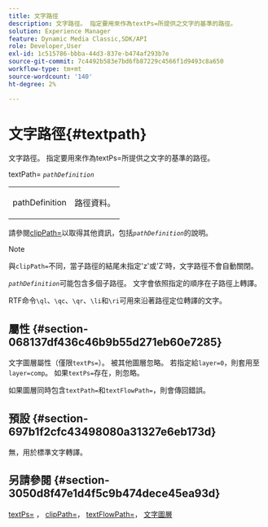 ```yaml
---
title: 文字路徑
description: 文字路徑。 指定要用來作為textPs=所提供之文字的基準的路徑。
solution: Experience Manager
feature: Dynamic Media Classic,SDK/API
role: Developer,User
exl-id: 1c515786-bbba-44d3-837e-b474af293b7e
source-git-commit: 7c4492b583e7bd6fb87229c4566f1d9493c8a650
workflow-type: tm+mt
source-wordcount: '140'
ht-degree: 2%

---
```


# 文字路徑{#textpath}

文字路徑。 指定要用來作為textPs=所提供之文字的基準的路徑。

textPath= *`pathDefinition`*

<table id="simpletable_74F549E8625B483A9B334B24A7EB6D22"> 
 <tr class="strow"> 
  <td class="stentry"> <p><span class="varname"> pathDefinition</span> </p> </td> 
  <td class="stentry"> <p>路徑資料。 </p></td> 
 </tr> 
</table>

請參閱[clipPath=](../../../../../is-api/http-ref/image-serving-api-ref/c-http-protocol-reference/c-command-reference/r-clippath.md#reference-8139b1b52dc54749b51b109521ddf83d)以取得其他資訊，包括&#x200B;*`pathDefinition`*&#x200B;的說明。

>[!NOTE]
>
>與`clipPath=`不同，當子路徑的結尾未指定&#39;z&#39;或&#39;Z&#39;時，文字路徑不會自動關閉。

*`pathDefinition`*&#x200B;可能包含多個子路徑。 文字會依照指定的順序在子路徑上轉譯。

RTF命令`\ql`、`\qc`、`\qr`、`\li`和`\ri`可用來沿著路徑定位轉譯的文字。

## 屬性 {#section-068137df436c46b9b55d271eb60e7285}

文字圖層屬性（僅限`textPs=`）。 被其他圖層忽略。 若指定給`layer=0`，則套用至`layer=comp`。 如果`textPs=`存在，則忽略。

如果圖層同時包含`textPath=`和`textFlowPath=`，則會傳回錯誤。

## 預設 {#section-697b1f2cfc43498080a31327e6eb173d}

無，用於標準文字轉譯。

## 另請參閱 {#section-3050d8f47e1d4f5c9b474dece45ea93d}

[textPs=](../../../../../is-api/http-ref/image-serving-api-ref/c-http-protocol-reference/c-command-reference/r-textps.md#reference-4209a2a6169f44278da2647cfb0cd767) ， [clipPath=](../../../../../is-api/http-ref/image-serving-api-ref/c-http-protocol-reference/c-command-reference/r-clippath.md#reference-8139b1b52dc54749b51b109521ddf83d)， [textFlowPath=](../../../../../is-api/http-ref/image-serving-api-ref/c-http-protocol-reference/c-command-reference/r-textflowpath.md#reference-0b8d9493d71342f0b6a64a6d221584ef)， [文字圖層](../../../../../is-api/http-ref/image-serving-api-ref/c-http-protocol-reference/c-text-formatting/r-text-layers.md#reference-47e78cfb18134db5ab09e17af14a6a8f)
